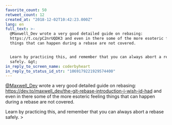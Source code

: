 ```yaml
---
favorite_count: 50
retweet_count: 12
created_at: "2018-12-02T10:42:23.000Z"
lang: en
full_text: >-
  @Maxwell_Dev wrote a very good detailed guide on rebasing:
  https://t.co/pC2nrUQDK3 and even in there some of the more esoteric feeling
  things that can happen during a rebase are not covered.


  Learn by practicing this, and remember that you can always abort a rebase
  safely. &gt;
in_reply_to_screen_name: coderbyheart
in_reply_to_status_id_str: "1069179221929574400"
---
```


[@Maxwell_Dev](https://twitter.com/Maxwell_Dev) wrote a very good detailed guide
on rebasing:
<https://dev.to/maxwell_dev/the-git-rebase-introduction-i-wish-id-had> and even
in there some of the more esoteric feeling things that can happen during a
rebase are not covered.

Learn by practicing this, and remember that you can always abort a rebase
safely. &gt;
